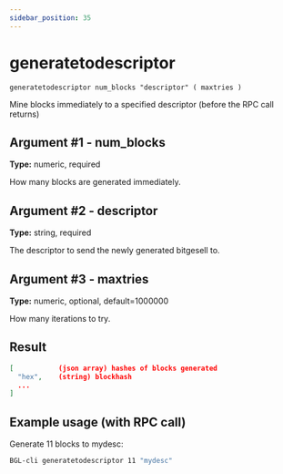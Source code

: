 ```yaml
---
sidebar_position: 35
---
```


# generatetodescriptor

`generatetodescriptor num_blocks "descriptor" ( maxtries )`

Mine blocks immediately to a specified descriptor (before the RPC call returns)

## Argument #1 - num_blocks

**Type:** numeric, required

How many blocks are generated immediately.

## Argument #2 - descriptor

**Type:** string, required

The descriptor to send the newly generated bitgesell to.

## Argument #3 - maxtries

**Type:** numeric, optional, default=1000000

How many iterations to try.

## Result

```json
[           (json array) hashes of blocks generated
  "hex",    (string) blockhash
  ...
]
```

## Example usage (with RPC call)

Generate 11 blocks to mydesc:

```sh
BGL-cli generatetodescriptor 11 "mydesc"
```
